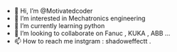 - 👋 Hi, I’m @Motivatedcoder
- 👀 I’m interested in Mechatronics engineering 
- 🌱 I’m currently learning python
- 💞️ I’m looking to collaborate on Fanuc , KUKA , ABB ...
- 📫 How to reach me instgram : shadoweffectt .

<!---
Motivatedcoder/Motivatedcoder is a ✨ special ✨ repository because its `README.md` (this file) appears on your GitHub profile.
You can click the Preview link to take a look at your changes.
--->
